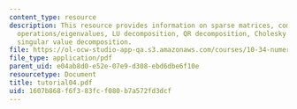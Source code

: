 ```yaml
---
content_type: resource
description: This resource provides information on sparse matrices, common matrix
  operations/eigenvalues, LU decomposition, QR decomposition, Cholesky decomposition,
  singular value decomposition.
file: https://ol-ocw-studio-app-qa.s3.amazonaws.com/courses/10-34-numerical-methods-applied-to-chemical-engineering-fall-2005/1607b868f6f383fcf080b7a572fd3dcf_tutorial04.pdf
file_type: application/pdf
parent_uid: e04ab8d0-e52e-07e9-d308-ebd6dbe6f10e
resourcetype: Document
title: tutorial04.pdf
uid: 1607b868-f6f3-83fc-f080-b7a572fd3dcf
---
```

